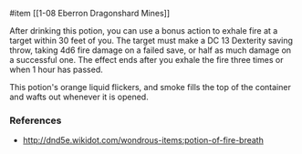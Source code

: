  #item [[1-08  Eberron Dragonshard Mines]]

After drinking this potion, you can use a bonus action to exhale fire at a target within 30 feet of you. The target must make a DC 13 Dexterity saving throw, taking 4d6 fire damage on a failed save, or half as much damage on a successful one. The effect ends after you exhale the fire three times or when 1 hour has passed.

This potion's orange liquid flickers, and smoke fills the top of the container and wafts out whenever it is opened.

### References

* http://dnd5e.wikidot.com/wondrous-items:potion-of-fire-breath
